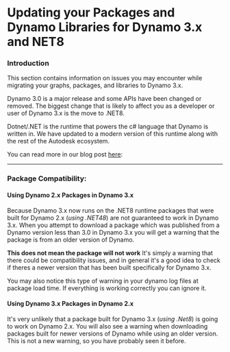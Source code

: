 # Updating your Packages and Dynamo Libraries for Dynamo 3.x and NET8

### Introduction <a href="#introduction" id="introduction"></a>

This section contains information on issues you may encounter while migrating your graphs, packages, and libraries to Dynamo 3.x.

Dynamo 3.0 is a major release and some APIs have been changed or removed. The biggest change that is likely to affect you as a developer or user of Dynamo 3.x is the move to .NET8.

Dotnet/.NET is the runtime that powers the c# language that Dynamo is written in. We have updated to a modern version of this runtime along with the rest of the Autodesk ecosystem.

You can read more in our blog post [here](https://dynamobim.org/dynamo-on-net-8/):
***

### Package Compatibility: <a href="#package-compatibility" id="package-compatibility"></a>

#### Using Dynamo 2.x Packages in Dynamo 3.x 
Because Dynamo 3.x now runs on the .NET8 runtime packages that were built for Dynamo 2.x (*using .NET48*) are not guaranteed to work in Dynamo 3.x. When you attempt to download a package which was published from a Dynamo version less than 3.0 in Dynamo 3.x you will get a warning that the package is from an older version of Dynamo. 

**This does not mean the package will not work** It's simply a warning that there could be compatibility issues, and in general it's a good idea to check if theres a newer version that has been built specifically for Dynamo 3.x.

You may also notice this type of warning in your dynamo log files at package load time. If everything is working correctly you can ignore it.

#### Using Dynamo 3.x Packages in Dynamo 2.x 

It's very unlikely that a package built for Dynamo 3.x (*using .Net8*) is going to work on Dynamo 2.x. You will also see a warning when downloading packages built for newer versions of Dynamo while using an older version. This is not a new warning, so you have probably seen it before.


